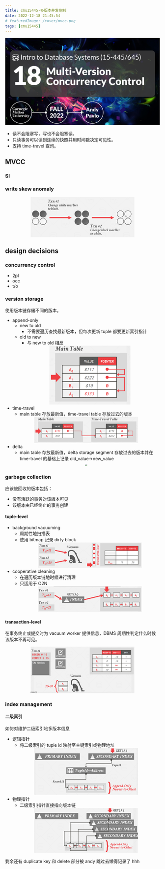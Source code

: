 ```yaml
---
title: cmu15445-多版本并发控制
date: 2022-12-18 21:45:54
# featuredImage: /cover/mvcc.png
tags: [cmu15445]
---
```


<img src="/cover/mvcc.png"/>

- 读不会阻塞写，写也不会阻塞读。
- 只读事务可以读到连续的快照并用时间戳决定可见性。
- 支持 time-travel 查询。

## MVCC

### SI

### write skew anomaly

<div align="center"><img src="/cmu15445-多版本并发控制/write-skew.png" style="zoom:33%;" /></div>

## design decisions

### concurrency control

- 2pl
- occ
- t/o

### version storage

使用版本链存储不同的版本。

- append-only
  - new to old
    - 不需要遍历查找最新版本，但每次更新 tuple 都要更新索引指针
  - old to new
    - 与 new to old 相反
    <div align="center"><img src="/cmu15445-多版本并发控制/append-only.png" style="zoom:33%;" /></div>
- time-travel
  - main table 存放最新值，time-travel table 存放过去的版本
  <div align="center"><img src="/cmu15445-多版本并发控制/time-travel.png" style="zoom:33%;" /></div>
- delta
  - main table 存放最新值，delta storage segment 存放过去的版本并在 time-travel 的基础上记录 old_value->new_value
  <div align="center"><img src="/cmu15445-多版本并发控制/delta-storage.png" style="zoom:33%;" /></div>

### garbage collection

应该被回收的版本包括：

- 没有活跃的事务对该版本可见
- 该版本由已经终止的事务创建

#### tuple-level

- background vacuuming
  - 周期性地扫描表
  - 使用 bitmap 记录 dirty block
    <div align="center"><img src="/cmu15445-多版本并发控制/background-vacuuming.png" style="zoom:33%;" /></div>
- cooperative cleaning
  - 在遍历版本链地时候进行清理
  - 只适用于 O2N
    <div align="center"><img src="/cmu15445-多版本并发控制/cooperative-cleaning.png" style="zoom:33%;" /></div>

#### transaction-level

在事务终止或提交时为 vacuum worker 提供信息，DBMS 周期性判定什么时候该版本不再可见。

<div align="center"><img src="/cmu15445-多版本并发控制/transaction-level.png" style="zoom:33%;" /></div>

### index management

#### 二级索引

如何对维护二级索引地多版本信息

- 逻辑指针
  - 将二级索引的 tuple id 映射至主键索引或物理地址
  <div align="center"><img src="/cmu15445-多版本并发控制/logical.png" style="zoom:33%;" /></div>
- 物理指针
  - 二级索引指针直接指向版本链
  <div align="center"><img src="/cmu15445-多版本并发控制/physical.png" style="zoom:33%;" /></div>

剩余还有 duplicate key 和 delete 部分被 andy 跳过去懒得记录了 hhh

